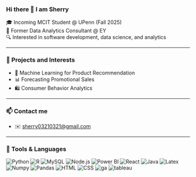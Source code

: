 ### Hi there 👋 I am Sherry

🎓 Incoming MCIT Student @ UPenn (Fall 2025)  
💼 Former Data Analytics Consultant @ EY  
🔍 Interested in software development, data science, and analytics  

---

### 📌 Projects and Interests

- 🧠 Machine Learning for Product Recommendation  
- 📊 Forecasting Promotional Sales  
- 🛍️ Consumer Behavior Analytics  

---

### 📫 Contact me
- ✉️ sherry03210321@gmail.com

---

### 🔧 Tools & Languages

![Python](https://img.shields.io/badge/python-3670A0?style=flat&logo=python&logoColor=ffdd54) ![R](https://img.shields.io/badge/r-%23276DC3.svg?style=flat&logo=r&logoColor=white) ![MySQL](https://img.shields.io/badge/MySQL-005C84?style=flat&logo=mysql&logoColor=white) ![Node.js](https://img.shields.io/badge/Node%20js-339933?style=flat&logo=nodedotjs&logoColor=white) ![Power BI](https://img.shields.io/badge/PowerBI-F2C811?style=flat&logo=Power%20BI&logoColor=white) ![React](https://img.shields.io/badge/React-20232A?style=flat&logo=react&logoColor=61DAFB) ![Java](https://img.shields.io/badge/JavaScript-323330?style=flat&logo=javascript&logoColor=F7DF1E) ![Latex](https://img.shields.io/badge/LaTeX-47A141?style=flat&logo=LaTeX&logoColor=white) ![Numpy](https://img.shields.io/badge/Numpy-777BB4?style=flat&logo=numpy&logoColor=white) ![Pandas](https://img.shields.io/badge/Pandas-2C2D72?style=flat&logo=pandas&logoColor=white) ![HTML](https://img.shields.io/badge/HTML5-E34F26?style=flat&logo=html5&logoColor=white) ![CSS](https://img.shields.io/badge/Tailwind_CSS-38B2AC?style=flat&logo=tailwind-css&logoColor=white) ![ga](https://img.shields.io/badge/Google%20Analytics-E37400?style=flat&logo=google%20analytics&logoColor=white) ![tableau](https://img.shields.io/badge/Tableau-E97627?style=flat&logo=Tableau&logoColor=white)

